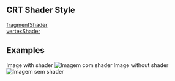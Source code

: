## CRT Shader Style

[fragmentShader](src/postprocessing/crt/fragment_shader.glsl)<br>
[vertexShader](src/postprocessing/crt/vertex_shader.glsl)

## Examples

Image with shader
![Imagem com shader](/md/w-shader.png "San Juan Mountains")
Image without shader
![Imagem sem shader](/md/wout-shader.png "San Juan Mountains")